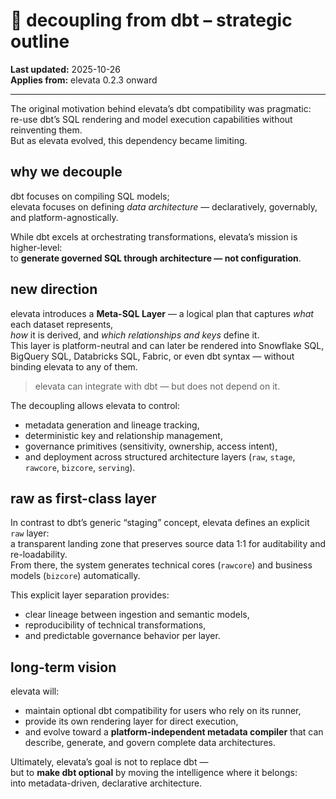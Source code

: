 # 🧩 decoupling from dbt – strategic outline

**Last updated:** 2025-10-26  
**Applies from:** elevata 0.2.3 onward

---

The original motivation behind elevata’s dbt compatibility was pragmatic:  
re-use dbt’s SQL rendering and model execution capabilities without reinventing them.  
But as elevata evolved, this dependency became limiting.

## why we decouple

dbt focuses on compiling SQL models;  
elevata focuses on defining *data architecture* — declaratively, governably, and platform-agnostically.

While dbt excels at orchestrating transformations, elevata’s mission is higher-level:  
to **generate governed SQL through architecture — not configuration**.

## new direction

elevata introduces a **Meta-SQL Layer** — a logical plan that captures *what* each dataset represents,  
*how* it is derived, and *which relationships and keys* define it.  
This layer is platform-neutral and can later be rendered into Snowflake SQL, BigQuery SQL, Databricks SQL, Fabric, or even dbt syntax — without binding elevata to any of them.

> elevata can integrate with dbt — but does not depend on it.

The decoupling allows elevata to control:
- metadata generation and lineage tracking,
- deterministic key and relationship management,
- governance primitives (sensitivity, ownership, access intent),
- and deployment across structured architecture layers (`raw`, `stage`, `rawcore`, `bizcore`, `serving`).

## raw as first-class layer

In contrast to dbt’s generic “staging” concept, elevata defines an explicit `raw` layer:  
a transparent landing zone that preserves source data 1:1 for auditability and re-loadability.  
From there, the system generates technical cores (`rawcore`) and business models (`bizcore`) automatically.

This explicit layer separation provides:
- clear lineage between ingestion and semantic models,
- reproducibility of technical transformations,
- and predictable governance behavior per layer.

## long-term vision

elevata will:
- maintain optional dbt compatibility for users who rely on its runner,
- provide its own rendering layer for direct execution,
- and evolve toward a **platform-independent metadata compiler** that can describe, generate, and govern complete data architectures.

Ultimately, elevata’s goal is not to replace dbt —  
but to **make dbt optional** by moving the intelligence where it belongs:  
into metadata-driven, declarative architecture.
